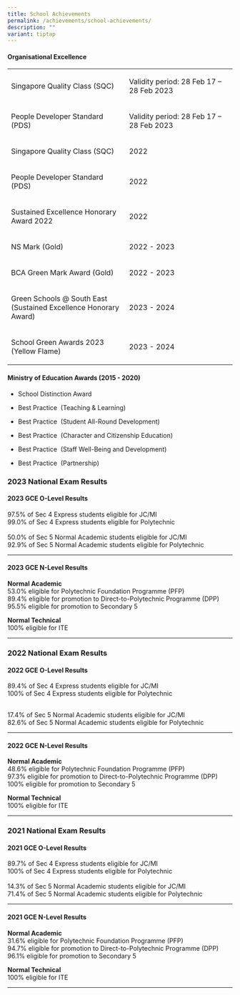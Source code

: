 ```yaml
---
title: School Achievements
permalink: /achievements/school-achievements/
description: ""
variant: tiptap
---
```

<h4><strong>Organisational Excellence</strong></h4>
<table style="minWidth: 50px">
<colgroup>
<col>
<col>
</colgroup>
<tbody>
<tr>
<td rowspan="1" colspan="1">
<p>Singapore Quality Class (SQC)</p>
</td>
<td rowspan="1" colspan="1">
<p>Validity period: 28 Feb 17 – 28 Feb 2023</p>
</td>
</tr>
<tr>
<td rowspan="1" colspan="1">
<p>People Developer Standard (PDS)</p>
</td>
<td rowspan="1" colspan="1">
<p>Validity period: 28 Feb 17 – 28 Feb 2023</p>
</td>
</tr>
<tr>
<td rowspan="1" colspan="1">
<p>Singapore Quality Class (SQC)</p>
</td>
<td rowspan="1" colspan="1">
<p>2022</p>
</td>
</tr>
<tr>
<td rowspan="1" colspan="1">
<p>People Developer Standard (PDS)</p>
</td>
<td rowspan="1" colspan="1">
<p>2022</p>
</td>
</tr>
<tr>
<td rowspan="1" colspan="1">
<p>Sustained Excellence Honorary Award 2022</p>
</td>
<td rowspan="1" colspan="1">
<p>2022</p>
</td>
</tr>
<tr>
<td rowspan="1" colspan="1">
<p>NS Mark (Gold)</p>
</td>
<td rowspan="1" colspan="1">
<p>2022 - 2023</p>
</td>
</tr>
<tr>
<td rowspan="1" colspan="1">
<p>BCA Green Mark Award (Gold)</p>
</td>
<td rowspan="1" colspan="1">
<p>2022 - 2023</p>
</td>
</tr>
<tr>
<td rowspan="1" colspan="1">
<p>Green Schools @ South East
<br>(Sustained Excellence Honorary Award)</p>
</td>
<td rowspan="1" colspan="1">
<p>2023 - 2024</p>
</td>
</tr>
<tr>
<td rowspan="1" colspan="1">
<p>School Green Awards 2023 (Yellow Flame)</p>
</td>
<td rowspan="1" colspan="1">
<p>2023 - 2024</p>
</td>
</tr>
</tbody>
</table>
<p></p>
<h4><strong>Ministry of Education Awards (2015 - 2020)</strong></h4>
<ul data-tight="true" class="tight">
<li>
<p>School Distinction Award</p>
</li>
<li>
<p>Best Practice&nbsp; (Teaching &amp; Learning)</p>
</li>
<li>
<p>Best Practice&nbsp; (Student All-Round Development)</p>
</li>
<li>
<p>Best Practice&nbsp; (Character and Citizenship Education)</p>
</li>
<li>
<p>Best Practice&nbsp; (Staff Well-Being and Development)</p>
</li>
<li>
<p>Best Practice&nbsp; (Partnership)</p>
</li>
</ul>
<h3><strong>2023 National Exam Results</strong></h3>
<h4><strong>2023 GCE O-Level Results</strong>&nbsp;</h4>
<p>97.5% of Sec 4 Express students eligible for JC/MI
<br>99.0% of Sec 4 Express students eligible for Polytechnic
<br>
<br>50.0% of Sec 5 Normal Academic students eligible for JC/MI
<br>92.9% of Sec 5 Normal Academic students eligible for Polytechnic
<br>
</p>
<hr>
<h4><strong>2023 GCE N-Level Results</strong>&nbsp;</h4>
<p><strong>Normal Academic</strong>
<br>53.0% eligible for Polytechnic Foundation Programme (PFP)
<br>89.4% eligible for promotion to Direct-to-Polytechnic Programme (DPP)
<br>95.5% eligible for promotion to Secondary 5</p>
<p><strong>Normal Technical</strong>
<br>100% eligible for ITE</p>
<hr>
<h3><strong>2022 National Exam Results</strong></h3>
<h4><strong>2022 GCE O-Level Results</strong>&nbsp;</h4>
<p>89.4% of Sec 4 Express students eligible for JC/MI
<br>100% of Sec 4 Express students eligible for Polytechnic
<br>
<br>
</p>
<p>17.4% of Sec 5 Normal Academic students eligible for JC/MI
<br>82.6% of Sec 5 Normal Academic students eligible for Polytechnic
<br>
</p>
<hr>
<h4><strong>2022 GCE N-Level Results</strong>&nbsp;</h4>
<p><strong>Normal Academic</strong>
<br>48.6% eligible for Polytechnic Foundation Programme (PFP)
<br>97.3% eligible for promotion to Direct-to-Polytechnic Programme (DPP)
<br>100% eligible for promotion to Secondary 5</p>
<p><strong>Normal Technical</strong>
<br>100% eligible for ITE</p>
<hr>
<h3><strong>2021 National Exam Results</strong></h3>
<h4><strong>2021 GCE O-Level Results</strong></h4>
<p>89.7% of Sec 4 Express students eligible for JC/MI
<br>100% of Sec 4 Express students eligible for Polytechnic
<br>
<br>14.3% of Sec 5 Normal Academic students eligible for JC/MI
<br>71.4% of Sec 5 Normal Academic students eligible for Polytechnic</p>
<hr>
<h4><strong>2021 GCE N-Level Results</strong></h4>
<p><strong>Normal Academic</strong>
<br>31.6% eligible for Polytechnic Foundation Programme (PFP)
<br>94.7% eligible for promotion to Direct-to-Polytechnic Programme (DPP)
<br>96.1% eligible for promotion to Secondary 5</p>
<p><strong>Normal Technical</strong>
<br>100% eligible for ITE</p>
<hr>
<p></p>